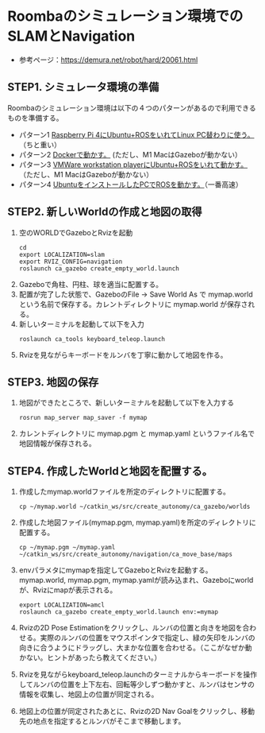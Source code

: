 # Roombaのシミュレーション環境でのSLAMとNavigation

* 参考ページ：https://demura.net/robot/hard/20061.html

## STEP1. シミュレータ環境の準備

Roombaのシミュレーション環境は以下の４つのパターンがあるので利用できるものを準備する。

* パターン1 [Raspberry Pi 4にUbuntu+ROSをいれてLinux PC替わりに使う。](../instructions/setup-gazebo-rasppi.md)（ちと重い）
* パターン2 [Dockerで動かす。](../instructions/setup-gazebo-docker.md) (ただし、M1 MacはGazeboが動かない）
* パターン3 [VMWare workstation playerにUbuntu+ROSをいれて動かす。](../instructions/setup-gazebo-vmware.md)（ただし、M1 MacはGazeboが動かない）
* パターン4 [UbuntuをインストールしたPCでROSを動かす。](../instructions/setup-gazebo-ubuntu.md)（一番高速） 

## STEP2. 新しいWorldの作成と地図の取得

1. 空のWORLDでGazeboとRvizを起動
    ```
    cd
    export LOCALIZATION=slam
    export RVIZ_CONFIG=navigation
    roslaunch ca_gazebo create_empty_world.launch
    ```
1. Gazeboで角柱、円柱、球を適当に配置する。
1. 配置が完了した状態で、GazeboのFile -> Save World As で mymap.world という名前で保存する。カレントディレクトリに mymap.world が保存される。
1. 新しいターミナルを起動して以下を入力
    ```
    roslaunch ca_tools keyboard_teleop.launch
    ```
1. Rvizを見ながらキーボードをルンバを丁寧に動かして地図を作る。

## STEP3. 地図の保存

1. 地図ができたところで、新しいターミナルを起動して以下を入力する
    ```
    rosrun map_server map_saver -f mymap
    ```
1. カレントディレクトリに mymap.pgm と mymap.yaml というファイル名で地図情報が保存される。

## STEP4. 作成したWorldと地図を配置する。

1. 作成したmymap.worldファイルを所定のディレクトリに配置する。

    ```
    cp ~/mymap.world ~/catkin_ws/src/create_autonomy/ca_gazebo/worlds
    ```

1. 作成した地図ファイル(mymap.pgm, mymap.yaml)を所定のディレクトリに配置する。
    ```
    cp ~/mymap.pgm ~/mymap.yaml ~/catkin_ws/src/create_autonomy/navigation/ca_move_base/maps
    ```

1. envパラメタにmymapを指定してGazeboとRvizを起動する。mymap.world, mymap.pgm, mymap.yamlが読み込まれ、Gazeboにworldが、Rvizにmapが表示される。
    ```
    export LOCALIZATION=amcl
    roslaunch ca_gazebo create_empty_world.launch env:=mymap
    ```
1. Rvizの2D Pose Estimationをクリックし、ルンバの位置と向きを地図を合わせる。実際のルンバの位置をマウスポインタで指定し、緑の矢印をルンバの向きに合うようにドラッグし、大まかな位置を合わせる。（ここがなぜか動かない。ヒントがあったら教えてください。）

1. Rvizを見ながらkeyboard_teleop.launchのターミナルからキーボードを操作してルンバの位置を上下左右、回転等少しずつ動かすと、ルンバはセンサの情報を収集し、地図上の位置が同定される。

1. 地図上の位置が同定されたあとに、Rvizの2D Nav Goalをクリックし、移動先の地点を指定するとルンバがそこまで移動します。





